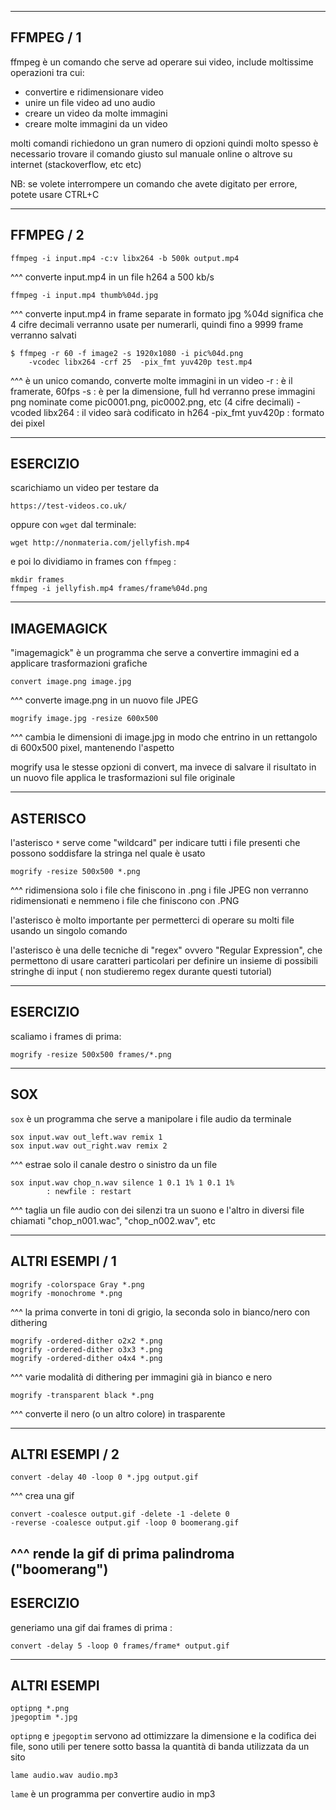 
---
## FFMPEG / 1

ffmpeg è un comando che serve ad operare sui video, 
include moltissime operazioni tra cui:
- convertire e ridimensionare video
- unire un file video ad uno audio
- creare un video da molte immagini
- creare molte immagini da un video 

molti comandi richiedono un gran numero di opzioni 
quindi molto spesso è necessario trovare il comando 
giusto sul manuale online o altrove su internet 
(stackoverflow, etc etc)

NB: se volete interrompere un comando che avete 
digitato per errore, potete usare CTRL+C 

---

## FFMPEG / 2

```
ffmpeg -i input.mp4 -c:v libx264 -b 500k output.mp4
```
^^^ converte input.mp4 in un file h264 a 500 kb/s

```
ffmpeg -i input.mp4 thumb%04d.jpg 
```
^^^ converte input.mp4 in frame separate in formato 
jpg %04d significa che 4 cifre decimali verranno 
usate per numerarli, quindi fino a 9999 frame 
verranno salvati 
```
$ ffmpeg -r 60 -f image2 -s 1920x1080 -i pic%04d.png 
	-vcodec libx264 -crf 25  -pix_fmt yuv420p test.mp4
```
^^^ è un unico comando, converte molte immagini in 
un video
-r : è il framerate, 60fps
-s : è per la dimensione, full hd
verranno prese immagini png nominate come 
pic0001.png, pic0002.png, etc (4 cifre decimali)
-vcoded libx264 : il video sarà codificato in h264 
-pix_fmt yuv420p : formato dei pixel 

---

## ESERCIZIO

scarichiamo un video per testare da  

`https://test-videos.co.uk/` 

oppure con `wget` dal terminale:

```
wget http://nonmateria.com/jellyfish.mp4
```

e poi lo dividiamo in frames con `ffmpeg` :
```
mkdir frames 
ffmpeg -i jellyfish.mp4 frames/frame%04d.png
```

---

## IMAGEMAGICK
					
"imagemagick" è un programma che serve a convertire 
immagini ed a applicare trasformazioni grafiche
```
convert image.png image.jpg
```
^^^ converte image.png in un nuovo file JPEG 

```
mogrify image.jpg -resize 600x500
```
^^^ cambia le dimensioni di image.jpg in modo che 
entrino in un rettangolo di 600x500 pixel, 
mantenendo l'aspetto 

mogrify usa le stesse opzioni di convert, ma invece 
di salvare il risultato in un nuovo file applica le 
trasformazioni sul file originale 

---

## ASTERISCO

l'asterisco `*` serve come "wildcard" per indicare 
tutti i file presenti che possono soddisfare la 
stringa nel quale è usato
```
mogrify -resize 500x500 *.png
```
^^^ ridimensiona solo i file che finiscono in .png
i file JPEG non verranno ridimensionati e nemmeno
i file che finiscono con .PNG 

l'asterisco è molto importante per permetterci di 
operare  su molti file usando un singolo comando

l'asterisco è una delle tecniche di "regex" ovvero 
"Regular Expression", che permettono di usare 
caratteri particolari per definire un insieme di 
possibili stringhe di input ( non studieremo regex 
durante questi tutorial) 

---

## ESERCIZIO

scaliamo i frames di prima:
```
mogrify -resize 500x500 frames/*.png
``` 

---

## SOX 

`sox` è un programma che serve a manipolare i file 
audio da terminale

```
sox input.wav out_left.wav remix 1
sox input.wav out_right.wav remix 2
```
^^^ estrae solo il canale destro o sinistro da un file  

```
sox input.wav chop_n.wav silence 1 0.1 1% 1 0.1 1% 
		: newfile : restart
```
^^^ taglia un file audio con dei silenzi tra un suono 
e l'altro in diversi file chiamati "chop_n001.wac", 
"chop_n002.wav", etc

---
## ALTRI ESEMPI / 1 

```
mogrify -colorspace Gray *.png
mogrify -monochrome *.png
```
^^^ la prima converte in toni di grigio, la seconda 
	solo in bianco/nero con dithering 

```
mogrify -ordered-dither o2x2 *.png
mogrify -ordered-dither o3x3 *.png
mogrify -ordered-dither o4x4 *.png
```
^^^ varie modalità di dithering per immagini già 
in bianco e nero

```
mogrify -transparent black *.png
```
^^^ converte il nero (o un altro colore) 
in trasparente

---

## ALTRI ESEMPI / 2 

```
convert -delay 40 -loop 0 *.jpg output.gif
```
^^^ crea una gif

```
convert -coalesce output.gif -delete -1 -delete 0 
-reverse -coalesce output.gif -loop 0 boomerang.gif
```
^^^ rende la gif di prima palindroma ("boomerang")
---

## ESERCIZIO

generiamo una gif dai frames di prima :
```
convert -delay 5 -loop 0 frames/frame* output.gif
```

---
## ALTRI ESEMPI

```
optipng *.png
jpegoptim *.jpg
```

`optipng` e `jpegoptim` servono ad ottimizzare la 
dimensione e la codifica dei file, sono utili per 
tenere sotto bassa la quantità di banda utilizzata 
da un sito 

```
lame audio.wav audio.mp3
```

`lame` è un programma per convertire audio in mp3
